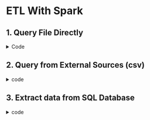# ETL With Spark

## 1. Query File Directly
<details>
<Summary>Code</Summary>

### View list of Files in the Directory
``` python
%python
print(DA.paths.kafka_events)

files = dbutils.fs.ls(DA.paths.kafka_events)
display(files)
```

### Query Single File
- SELECT * FROM file_format.`/path/to/file`
- **Note**: It is using ` but not ' in the path.
- Select the content from the single 001.json file.
``` SQL
SELECT * FROM json.`${DA.paths.kafka_events}/001.json`
```

### Query a Directory of Files
- Select the whole directory and do not specify the file.
- Select the content from all 10 json files (assuming they have the same format and schema).
``` SQL
SELECT * FROM json.`${DA.paths.kafka_events}`
```

### Create View for Files
- Permanent View: As long as the user have access to the data and view, they can use this view definition.
``` SQL
CREATE OR REPLACE VIEW event_view
AS SELECT * FROM json.`${DA.paths.kafka_events}`
```
- Temporary View: The view will only exist in the current SparkSession -> current notebook.
``` SQL
CREATE OR REPLACE TEMP VIEW events_temp_view
AS SELECT * FROM json.`${DA.paths.kafka_events}`
```
- CTE: Common table expressions is for short-lived, human-readable reference. Will only exist in the cell.
  - Need to run WITH and SELECT at the same time to query from the CTE.
``` SQL
WITH cte_json
AS (SELECT * FROM json.`${DA.paths.kafka_events}`)
SELECT * FROM cte_json
```

### Extract Files as Raw String
- Extract text-based files JSON, CSV, TXT, TSV.
- Use `text` format to load each row of file as one single string column named `value`.
- Example: three columns in the original JOSN "key","value","topic" ->

|value  |
| ------------- |
| {"key":"1","value":"1","topic":"main"}  | 

### Extract the Raw Bytes and Metadata of a File
- Using `binaryFile` to query the metadata and the binary representation of the file contents.
- Specifically, the fields created will indicate the `path`, `modificationTime`, `length`, and `content`.
``` SQL
SELECT * FROM binaryFile.`${DA.paths.kafka_events}`
```
</details>

## 2. Query from External Sources (csv)
<details>
  <summary>code</summary>
  
### Create Table that read from External CSV 
- Direct query against csv will not work well.
- The header row will be extracted as a table row. All columns will be loaded as a single column and pipe-delimited (|).
``` SQL
-- NOT WORKING
SELECT * FROM csv.`${DA.paths.sales_csv}`
```

- To create Table from External Sources, Spark SQL DDL is used:
> CREATE TABLE table_identifier (col_name1 col_type1, ...) \
> USING data_source \
> OPTIONS (key1 = val1, key2 = val2, ...)\
> LOCATION = path

- We need to specify the following when create a Table using DDL for csv:
  - The column names and types
  - The file format
  - The delimiter used to separate fields
  - The presence of a header
  - The path to where this data is stored
``` sql
-- Spark SQL
CREATE TABLE IF NOT EXISTS sales_csv
  (order_id LONG, email STRING, transactions_timestamp LONG, total_item_quantity INTEGER, purchase_revenue_in_usd DOUBLE, unique_items INTEGER, items STRING)
USING CSV
OPTIONS (
  header = "true",
  delimiter = "|"
)
LOCATION "${DA.paths.sales_csv}"
```

- To create in PySpark, wrap the SQL code in `spark.sql(f"""...""")` function. 
``` python
-- PySpark
%python
spark.sql(f"""
CREATE TABLE IF NOT EXISTS sales_csv
  (order_id LONG, email STRING, transactions_timestamp LONG, total_item_quantity INTEGER, purchase_revenue_in_usd DOUBLE, unique_items INTEGER, items STRING)
USING CSV
OPTIONS (
  header = "true",
  delimiter = "|"
)
LOCATION "{DA.paths.sales_csv}"
""")
```

### Notes: Describe Table Metadata
- No data has moved during table declaration.
- Similar to directly query the file and create a view, we just pointing to files stored in an external location.
- Make sure the Column Order is correct in the table declaration.
- Run  `DESCRIBE EXTENDED sales_csv` to show the metadata: `col_name`, `data_type`
```
DESCRIBE EXTENDED sales_csv
```

### Limits for Tables from External Data Source
- Tables in Delta Lake: will guarantee you always query the most recent version of the source data.
- Tables from External Source: you may query some older cached versions.
- If the External Source data is updated, we need to `REFRESH` the associated table to reflect the changes.
``` sql
REFRESH TABLE sales_csv
```
</details>

## 3. Extract data from SQL Database
<details>
  <summary>code</summary>

### JDBC connection with SQL Database
- General syntax for connection is:
> CREATE TABLE \
USING JDBC \
OPTIONS (\
    url = "jdbc:{databaseServerType}://{jdbcHostname}:{jdbcPort}",\
    dbtable = "{jdbcDatabase}.table",\
    user = "{jdbcUsername}",\
    password = "{jdbcPassword}"
)

- Example of connecting to SQLite: (do not require a port, username, or pw)
``` sql
DROP TABLE IF EXISTS users_jdbc;

CREATE TABLE users_jdbc
USING JDBC
OPTIONS (
  url = "jdbc:sqlite:${DA.paths.ecommerce_db}",
  dbtable = "users"
)
```

### Warning:
- Backend-configuration of the JDBC server assumes you run the notebook on a single-node cluster.
- If you run on a cluster with multiple workers, the client running in the executors will not be able to connect to the driver.

### Note:
SQL systems such as data warehouses will have custom drivers. Spark will interact with various external databases differently, but the two basic approaches can be summarized as either:
- Moving the entire source table(s) to Databricks and then executing logic on the currently active cluster
- Pushing down the query to the external SQL database and only transferring the results back to Databricks

In either case, working with very large datasets in external SQL databases can incur significant **Overhead** because of either:
- Network transfer latency associated with moving all data over the public internet
- Execution of query logic in source systems not optimized for big data queries
</details>

